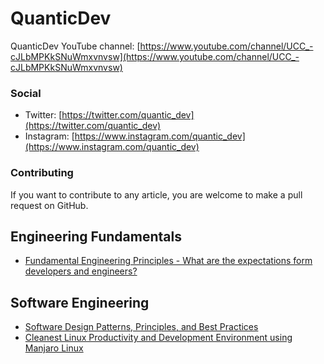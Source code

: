 # QuanticDev
QuanticDev YouTube channel: [https://www.youtube.com/channel/UCC_-cJLbMPKkSNuWmxvnvsw](https://www.youtube.com/channel/UCC_-cJLbMPKkSNuWmxvnvsw)

### Social
* Twitter: [https://twitter.com/quantic_dev](https://twitter.com/quantic_dev)
* Instagram: [https://www.instagram.com/quantic_dev](https://www.instagram.com/quantic_dev)

### Contributing
If you want to contribute to any article, you are welcome to make a pull request on GitHub.

## Engineering Fundamentals
* [Fundamental Engineering Principles - What are the expectations form developers and engineers?](/articles/engineering-principles)

## Software Engineering
* [Software Design Patterns, Principles, and Best Practices](/articles/software-design-patterns)
* [Cleanest Linux Productivity and Development Environment using Manjaro Linux](/articles/manjaro-linux-productivity-machine)
